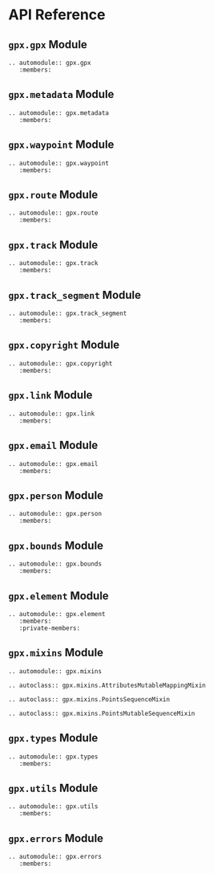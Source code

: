 # API Reference

## `gpx.gpx` Module

```{eval-rst}
.. automodule:: gpx.gpx
   :members:
```

## `gpx.metadata` Module

```{eval-rst}
.. automodule:: gpx.metadata
   :members:
```

## `gpx.waypoint` Module

```{eval-rst}
.. automodule:: gpx.waypoint
   :members:
```

## `gpx.route` Module

```{eval-rst}
.. automodule:: gpx.route
   :members:
```

## `gpx.track` Module

```{eval-rst}
.. automodule:: gpx.track
   :members:
```

## `gpx.track_segment` Module

```{eval-rst}
.. automodule:: gpx.track_segment
   :members:
```

## `gpx.copyright` Module

```{eval-rst}
.. automodule:: gpx.copyright
   :members:
```

## `gpx.link` Module

```{eval-rst}
.. automodule:: gpx.link
   :members:
```

## `gpx.email` Module

```{eval-rst}
.. automodule:: gpx.email
   :members:
```

## `gpx.person` Module

```{eval-rst}
.. automodule:: gpx.person
   :members:
```

## `gpx.bounds` Module

```{eval-rst}
.. automodule:: gpx.bounds
   :members:
```

## `gpx.element` Module

```{eval-rst}
.. automodule:: gpx.element
   :members:
   :private-members:
```

## `gpx.mixins` Module

```{eval-rst}
.. automodule:: gpx.mixins
```

```{eval-rst}
.. autoclass:: gpx.mixins.AttributesMutableMappingMixin
```

```{eval-rst}
.. autoclass:: gpx.mixins.PointsSequenceMixin
```

```{eval-rst}
.. autoclass:: gpx.mixins.PointsMutableSequenceMixin
```

## `gpx.types` Module

```{eval-rst}
.. automodule:: gpx.types
   :members:
```

## `gpx.utils` Module

```{eval-rst}
.. automodule:: gpx.utils
   :members:
```

## `gpx.errors` Module

```{eval-rst}
.. automodule:: gpx.errors
   :members:
```
